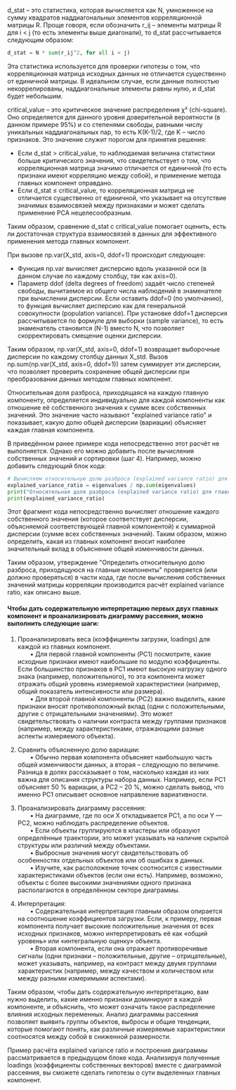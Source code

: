 d_stat – это статистика, которая вычисляется как N, умноженное на сумму квадратов наддиагональных элементов корреляционной матрицы R. Проще говоря, если обозначить r_ij – элементы матрицы R для i < j (то есть элементы выше диагонали), то d_stat рассчитывается следующим образом:

```python
d_stat = N * sum(r_ij^2, for all i < j)
```

Эта статистика используется для проверки гипотезы о том, что корреляционная матрица исходных данных не отличается существенно от единичной матрицы. В идеальном случае, если данные полностью некоррелированы, наддиагональные элементы равны нулю, и d_stat будет небольшим.

critical_value – это критическое значение распределения χ² (chi-square). Оно определяется для данного уровня доверительной вероятности (в данном примере 95%) и со степенями свободы, равными числу уникальных наддиагональных пар, то есть K(K-1)/2, где K – число признаков. Это значение служит порогом для принятия решения:

- Если d_stat > critical_value, то наблюдаемая величина статистики больше критического значения, что свидетельствует о том, что корреляционная матрица значимо отличается от единичной (то есть признаки имеют корреляцию между собой), и применение метода главных компонент оправдано.
- Если d_stat ≤ critical_value, то корреляционная матрица не отличается существенно от единичной, что указывает на отсутствие значимых взаимосвязей между признаками и может сделать применение PCA нецелесообразным.

Таким образом, сравнение d_stat с critical_value помогает оценить, есть ли достаточная структура взаимосвязей в данных для эффективного применения метода главных компонент.




При вызове np.var(X_std, axis=0, ddof=1) происходит следующее:

- Функция np.var вычисляет дисперсию вдоль указанной оси (в данном случае по каждому столбцу, так как axis=0).
- Параметр ddof (delta degrees of freedom) задаёт число степеней свободы, вычитаемое из общего числа наблюдений в знаменателе при вычислении дисперсии. Если оставить ddof=0 (по умолчанию), то функция вычисляет дисперсию как для генеральной совокупности (population variance). При установке ddof=1 дисперсия рассчитывается по формуле для выборки (sample variance), то есть знаменатель становится (N-1) вместо N, что позволяет скорректировать смещение оценки дисперсии.

Таким образом, np.var(X_std, axis=0, ddof=1) возвращает выборочные дисперсии по каждому столбцу данных X_std. Вызов np.sum(np.var(X_std, axis=0, ddof=1)) затем суммирует эти дисперсии, что позволяет проверить сохранение общей дисперсии при преобразовании данных методом главных компонент.





Относительная доля разброса, приходящаяся на каждую главную компоненту, определяется индивидуально для каждой компоненты как отношение её собственного значения к сумме всех собственных значений. Это значение часто называют "explained variance ratio" и показывает, какую долю общей дисперсии (вариации) объясняет каждая главная компонента.

В приведённом ранее примере кода непосредственно этот расчёт не выполняется. Однако его можно добавить после вычисления собственных значений и сортировки (шаг 4). Например, можно добавить следующий блок кода:

```python
# Вычисляем относительную долю разброса (explained variance ratio) для каждой главной компоненты.
explained_variance_ratio = eigenvalues / np.sum(eigenvalues)
print("Относительная доля разброса (explained variance ratio) для главных компонент:")
print(explained_variance_ratio)
```

Этот фрагмент кода непосредственно вычисляет отношение каждого собственного значения (которое соответствует дисперсии, объясняемой соответствующей главной компонентой) к суммарной дисперсии (сумме всех собственных значений). Таким образом, можно определить, какая из главных компонент вносит наиболее значительный вклад в объяснение общей изменчивости данных. 

Таким образом, утверждение "Определить относительную долю разброса, приходящуюся на главные компоненты" проверяется (или должно проверяться) в части кода, где после вычисления собственных значений матрицы корреляции производится расчёт explained variance ratio, как описано выше.


#### Чтобы дать содержательную интерпретацию первых двух главных компонент и проанализировать диаграмму рассеяния, можно выполнить следующие шаги:

1. Проанализировать веса (коэффициенты загрузки, loadings) для каждой из главных компонент.  
  • Для первой главной компоненты (PC1) посмотрите, какие исходные признаки имеют наибольшие по модулю коэффициенты. Если большинство признаков в PC1 имеют высокую нагрузку одного знака (например, положительного), то эта компонента может отражать общий уровень измеряемой характеристики (например, общий показатель интенсивности или размера).  
  • Для второй главной компоненты (PC2) важно выделить, какие признаки вносят противоположный вклад (одни с положительными, другие с отрицательными значениями). Это может свидетельствовать о наличии контраста между группами признаков (например, между характеристиками, отражающими разные аспекты измеряемого объекта).

2. Сравнить объясненную долю вариации:  
  • Обычно первая компонента объясняет наибольшую часть общей изменчивости данных, а вторая – следующую по величине. Разница в долях рассказывает о том, насколько каждая из них важна для описания структуры набора данных. Например, если PC1 объясняет 50 % вариации, а PC2 – 20 %, можно сделать вывод, что именно PC1 описывает основное направление вариативности.

3. Проанализировать диаграмму рассеяния:  
  • На диаграмме, где по оси X откладывается PC1, а по оси Y — PC2, можно наблюдать распределение объектов.  
  • Если объекты группируются в кластеры или образуют определённые траектории, это может указывать на наличие скрытой структуры или различий между объектами.  
  • Выбросные значения могут свидетельствовать об особенностях отдельных объектов или об ошибках в данных.  
  • Изучите, как расположение точек соотносится с известными характеристиками объектов (если они есть). Например, возможно, объекты с более высокими значениями одного признака располагаются в определённом секторе диаграммы.

4. Интерпретация:  
  • Содержательная интерпретация главным образом опирается на соотношение коэффициентов загрузки. Если, к примеру, первая компонента получает высокие положительные значения от всех исходных признаков, можно интерпретировать её как «общий уровень» или «интегральную оценку» объекта.  
  • Вторая компонента, если она отражает противоречивые сигналы (одни признаки – положительные, другие – отрицательные), может указывать, например, на контраст между двумя группами характеристик (например, между качеством и количеством или между разными измеримыми аспектами).

Таким образом, чтобы дать содержательную интерпретацию, вам нужно выделить, какие именно признаки доминируют в каждой компоненте, и объяснить, что может означать такое распределение влияния исходных переменных. Анализ диаграммы рассеяния позволяет выявить группы объектов, выбросы и общие тенденции, которые помогают понять, как различные измеряемые характеристики соотносятся между собой в сниженной размерности.

Пример расчёта explained variance ratio и построения диаграммы рассматривается в предыдущем блоке кода. Анализируя полученные loadings (коэффициенты собственных векторов) вместе с диаграммой рассеяния, вы сможете сделать гипотезы о сути выделенных главных компонент.